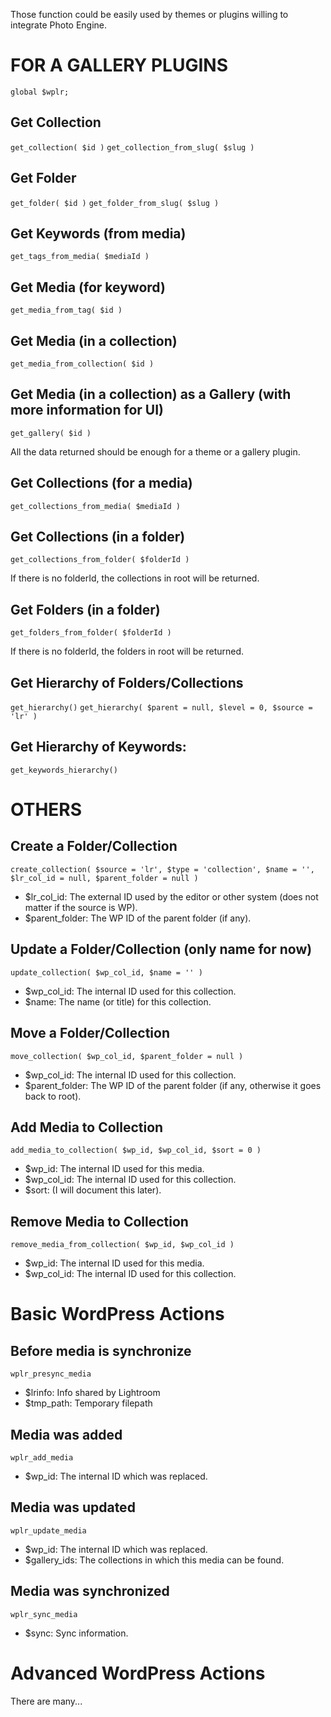 Those function could be easily used by themes or plugins willing to integrate Photo Engine.

# FOR A GALLERY PLUGINS

`global $wplr;`

## Get Collection
`get_collection( $id )`
`get_collection_from_slug( $slug )`

## Get Folder
`get_folder( $id )`
`get_folder_from_slug( $slug )`

## Get Keywords (from media)
`get_tags_from_media( $mediaId )`

## Get Media (for keyword)
`get_media_from_tag( $id )`

## Get Media (in a collection)
`get_media_from_collection( $id )`

## Get Media (in a collection) as a Gallery (with more information for UI)
`get_gallery( $id )`

All the data returned should be enough for a theme or a gallery plugin.

## Get Collections (for a media)
`get_collections_from_media( $mediaId )`

## Get Collections (in a folder)
`get_collections_from_folder( $folderId )`

If there is no folderId, the collections in root will be returned.

## Get Folders (in a folder)
`get_folders_from_folder( $folderId )`

If there is no folderId, the folders in root will be returned.

## Get Hierarchy of Folders/Collections
`get_hierarchy()`
`get_hierarchy( $parent = null, $level = 0, $source = 'lr' )`

## Get Hierarchy of Keywords:
`get_keywords_hierarchy()`

# OTHERS

## Create a Folder/Collection
`create_collection( $source = 'lr', $type = 'collection', $name = '', $lr_col_id = null, $parent_folder = null )`
- $lr_col_id: The external ID used by the editor or other system (does not matter if the source is WP).
- $parent_folder: The WP ID of the parent folder (if any).

## Update a Folder/Collection (only name for now)
`update_collection( $wp_col_id, $name = '' )`
- $wp_col_id: The internal ID used for this collection.
- $name: The name (or title) for this collection.

## Move a Folder/Collection
`move_collection( $wp_col_id, $parent_folder = null )`
- $wp_col_id: The internal ID used for this collection.
- $parent_folder: The WP ID of the parent folder (if any, otherwise it goes back to root).

## Add Media to Collection
`add_media_to_collection( $wp_id, $wp_col_id, $sort = 0 )`
- $wp_id: The internal ID used for this media.
- $wp_col_id: The internal ID used for this collection.
- $sort: (I will document this later).

## Remove Media to Collection
`remove_media_from_collection( $wp_id, $wp_col_id )`
- $wp_id: The internal ID used for this media.
- $wp_col_id: The internal ID used for this collection.

# Basic WordPress Actions

## Before media is synchronize
`wplr_presync_media`
- $lrinfo: Info shared by Lightroom
- $tmp_path: Temporary filepath

## Media was added
`wplr_add_media`
- $wp_id: The internal ID which was replaced.

## Media was updated
`wplr_update_media`
- $wp_id: The internal ID which was replaced.
- $gallery_ids: The collections in which this media can be found.

## Media was synchronized
`wplr_sync_media`
- $sync: Sync information. 

# Advanced WordPress Actions

There are many...